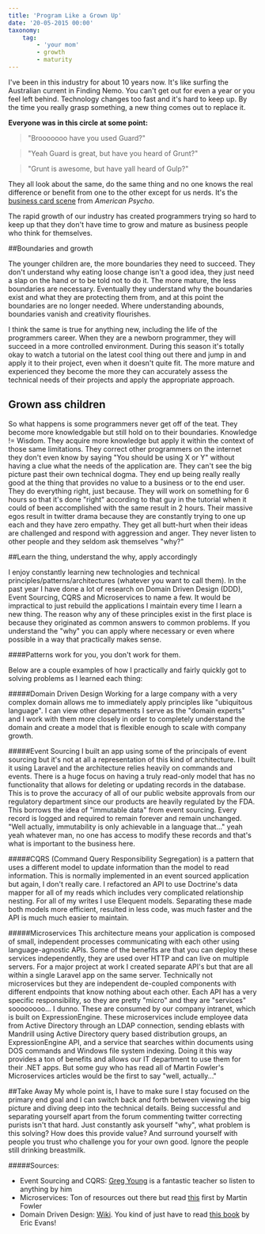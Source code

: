 ```yaml
---
title: 'Program Like a Grown Up'
date: '20-05-2015 00:00'
taxonomy:
    tag:
        - 'your mom'
        - growth
        - maturity
---
```


I've been in this industry for about 10 years now. It's like surfing the Australian current in Finding Nemo. You can't get out for even a year or you feel left behind. Technology changes too fast and it's hard to keep up. By the time you really grasp something, a new thing comes out to replace it.

__Everyone was in this circle at some point:__

> "Brooooooo have you used Guard?"

> "Yeah Guard is great, but have you heard of Grunt?"

> "Grunt is awesome, but have yall heard of Gulp?"

They all look about the same, do the same thing and no one knows the real difference or benefit from one to the other except for us nerds. It's the [business card scene](https://www.youtube.com/watch?v=aZVkW9p-cCU) from *American Psycho*.

The rapid growth of our industry has created programmers trying so hard to keep up that they don't have time to grow and mature as business people who think for themselves. 

##Boundaries and growth

The younger children are, the more boundaries they need to succeed. They don't understand why eating loose change isn't a good idea, they just need a slap on the hand or to be told not to do it. The more mature, the less boundaries are necessary. Eventually they understand why the boundaries exist and what they are protecting them from, and at this point the boundaries are no longer needed. Where understanding abounds, boundaries vanish and creativity flourishes. 
 
I think the same is true for anything new, including the life of the programmers career. When they are a newborn programmer, they will succeed in a more controlled environment. During this season it's totally okay to watch a tutorial on the latest cool thing out there and jump in and apply it to their project, even when it doesn't quite fit. The more mature and experienced they become the more they can accurately assess the technical needs of their projects and apply the appropriate approach. 
  
## Grown ass children

So what happens is some programmers never get off of the teat. They become more knowledgable but still hold on to their boundaries. Knowledge != Wisdom. They acquire more knowledge but apply it within the context of those same limitations. They correct other programmers on the internet they don't even know by saying "You should be using X or Y" without having a clue what the needs of the application are. They can't see the big picture past their own technical dogma. They end up being really really good at the thing that provides no value to a business or to the end user. They do everything right, just because. They will work on something for 6 hours so that it's done "right" according to that guy in the tutorial when it could of been accomplished with the same result in 2 hours. Their massive egos result in twitter drama because they are constantly trying to one up each and they have zero empathy. They get all butt-hurt when their ideas are challenged and respond with aggression and anger. They never listen to other people and they seldom ask themselves "why?"

##Learn the thing, understand the why, apply accordingly

I enjoy constantly learning new technologies and technical principles/patterns/architectures (whatever you want to call them). In the past year I have done a lot of research on Domain Driven Design (DDD), Event Sourcing, CQRS and Microservices to name a few. It would be impractical to just rebuild the applications I maintain every time I learn a new thing. The reason why any of these principles exist in the first place is because they originated as common answers to common problems. If you understand the "why" you can apply where necessary or even where possible in a way that practically makes sense. 

####Patterns work for you, you don't work for them.

Below are a couple examples of how I practically and fairly quickly got to solving problems as I learned each thing:

#####Domain Driven Design 
Working for a large company with a very complex domain allows me to immediately apply principles like "ubiquitous language". I can view other departments I serve as the "domain experts" and I work with them more closely in order to completely understand the domain and create a model that is flexible enough to scale with company growth. 

#####Event Sourcing
I built an app using some of the principals of event sourcing but it's not at all a representation of this kind of architecture. I built it using Laravel and the architecture relies heavily on commands and events. There is a huge focus on having a truly read-only model that has no functionality that allows for deleting or updating records in the database. This is to prove the accuracy of all of our public website approvals from our regulatory department since our products are heavily regulated by the FDA. This borrows the idea of "immutable data" from event sourcing. Every record is logged and required to remain forever and remain unchanged. "Well actually, immutability is only achievable in a language that..." yeah yeah whatever man, no one has access to modify these records and that's what is important to the business here. 
 
#####CQRS 
 (Command Query Responsibility Segregation) is a pattern that uses a different model to update information than the model to read information. This is normally implemented in an event sourced application but again, I don't really care. I refactored an API to use Doctrine's data mapper for all of my reads which includes very complicated relationship nesting. For all of my writes I use Elequent models. Separating these made both models more efficient, resulted in less code, was much faster and the API is much much easier to maintain.
 
#####Microservices 
 This architecture means your application is composed of small, independent processes communicating with each other using language-agnostic APIs. Some of the benefits are that you can deploy these services independently, they are used over HTTP and can live on multiple servers. For a major project at work I created separate API's but that are all within a single Laravel app on the same server. Technically not microservices but they are independent de-coupled components with different endpoints that know nothing about each other. Each API has a very specific responsibility, so they are pretty "micro" and they are "services" soooooooo... I dunno. These are consumed by our company intranet, which is built on ExpressionEngine. These microservices include employee data from Active Directory through an LDAP connection, sending eblasts with Mandrill using Active Directory query based distribution groups, an ExpressionEngine API, and a service that searches within documents using DOS commands and Windows file system indexing. Doing it this way provides a ton of benefits and allows our IT department to use them for their .NET apps. But some guy who has read all of Martin Fowler's Microservices articles would be the first to say "well, actually..." 
 
 ##Take Away
 My whole point is, I have to make sure I stay focused on the primary end goal and I can switch back and forth between viewing the big picture and diving deep into the technical details. Being successful and separating yourself apart from the forum commenting twitter correcting purists isn't that hard. Just constantly ask yourself "why", what problem is this solving? How does this provide value? And surround yourself with people you trust who challenge you for your own good. Ignore the people still drinking breastmilk. 
 
 #####Sources:
* Event Sourcing and CQRS: [Greg Young](https://www.youtube.com/watch?v=JHGkaShoyNs) is a fantastic teacher so listen to anything by him
* Microservices: Ton of resources out there but read [this](http://martinfowler.com/articles/microservices.html) first by Martin Fowler
* Domain Driven Design: [Wiki](http://en.wikipedia.org/wiki/Domain-driven_design). You kind of just have to read [this book](http://www.amazon.com/Domain-Driven-Design-Tackling-Complexity-Software/dp/0321125215) by Eric Evans!
   
 
 











